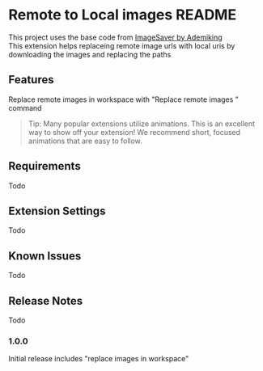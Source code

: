 # Remote to Local images README
This project uses the base code from [ImageSaver by Ademiking](https://github.com/Ademking/imgsaver) <br>
This extension helps replaceing remote image urls with local uris by downloading the images and replacing the paths
## Features

Replace remote images in workspace with "Replace remote images " command

> Tip: Many popular extensions utilize animations. This is an excellent way to show off your extension! We recommend short, focused animations that are easy to follow.

## Requirements

Todo
## Extension Settings

Todo

## Known Issues

Todo

## Release Notes

Todo

### 1.0.0

Initial release includes "replace images in workspace"

